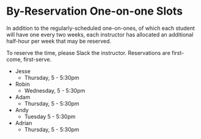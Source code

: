 # By-Reservation One-on-one Slots

In addition to the regularly-scheduled one-on-ones, of which each student will have one every two weeks, each instructor has allocated an additional half-hour per week that may be reserved.

To reserve the time, please Slack the instructor. Reservations are first-come, first-serve.

- Jesse
    - Thursday, 5 - 5:30pm
- Robin
    - Wednesday, 5 - 5:30pm
- Adam
    - Thursday, 5 - 5:30pm
- Andy
    - Tuesday 5 - 5:30pm
- Adrian
    - Thursday, 5 - 5:30pm
